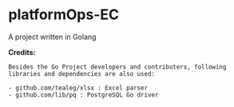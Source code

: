 # platformOps-EC

A project written in Golang 


**Credits:**
    
  
    Besides the Go Project developers and contributers, following libraries and dependencies are also used: 

    - github.com/tealeg/xlsx : Excel parser
    - github.com/lib/pq : PostgreSQL Go driver


